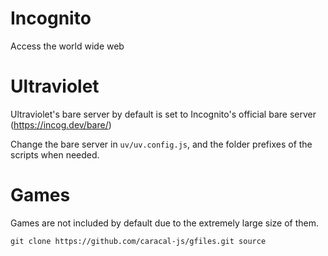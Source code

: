 # Incognito
Access the world wide web

# Ultraviolet
Ultraviolet's bare server by default is set to Incognito's official bare server (https://incog.dev/bare/)

Change the bare server in `uv/uv.config.js`, and the folder prefixes of the scripts when needed.

# Games
Games are not included by default due to the extremely large size of them. 

```
git clone https://github.com/caracal-js/gfiles.git source
```
